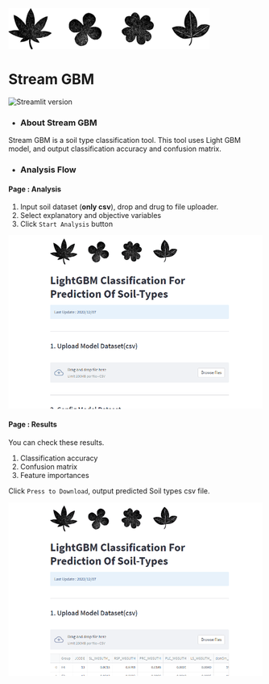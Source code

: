 <img src="./img_sample/plants_icon.png" width="400px"><br>
# Stream GBM
![Streamlit version](https://img.shields.io/badge/Streamlit-v1.14.1-orange)

- ###  About Stream GBM
Stream GBM is a soil type classification tool. 
This tool uses Light GBM model, and output classification accuracy and confusion matrix.<br>

- ###  Analysis Flow<br>

#### Page : Analysis
1. Input soil dataset (__only csv__), drop and drug to file uploader.<br>
2. Select explanatory and objective variables<br>
3. Click `Start Analysis` button<br>

<img src="https://github.com/shosuke-13/Stream-GBM/blob/a34b57e5ad72a0f02343762b3b4713cb82af1016/demo/demo_analysis.gif" width="750">

#### Page : Results
You can check these results.<br>

1. Classification accuracy<br>
2. Confusion matrix<br>
3. Feature importances<br>

Click `Press to Download`, output predicted Soil types csv file.

<img src="https://github.com/shosuke-13/Stream-GBM/blob/a34b57e5ad72a0f02343762b3b4713cb82af1016/demo/demo_visualization.gif" width="750">
